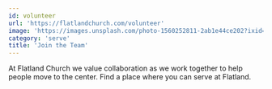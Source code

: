 ```yaml
---
id: volunteer
url: 'https://flatlandchurch.com/volunteer'
image: 'https://images.unsplash.com/photo-1560252811-2ab1e44ce202?ixid=MnwxMjA3fDB8MHxwaG90by1wYWdlfHx8fGVufDB8fHx8&ixlib=rb-1.2.1&auto=format&fit=crop&w=800&q=80'
category: 'serve'
title: 'Join the Team'
---
```


At Flatland Church we value collaboration as we work together to help people move to the center. Find a place where you can serve at Flatland.
